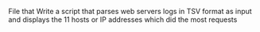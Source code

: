 File that Write a script that parses web servers logs in TSV format as input and displays the 11 hosts or IP addresses which did the most requests
